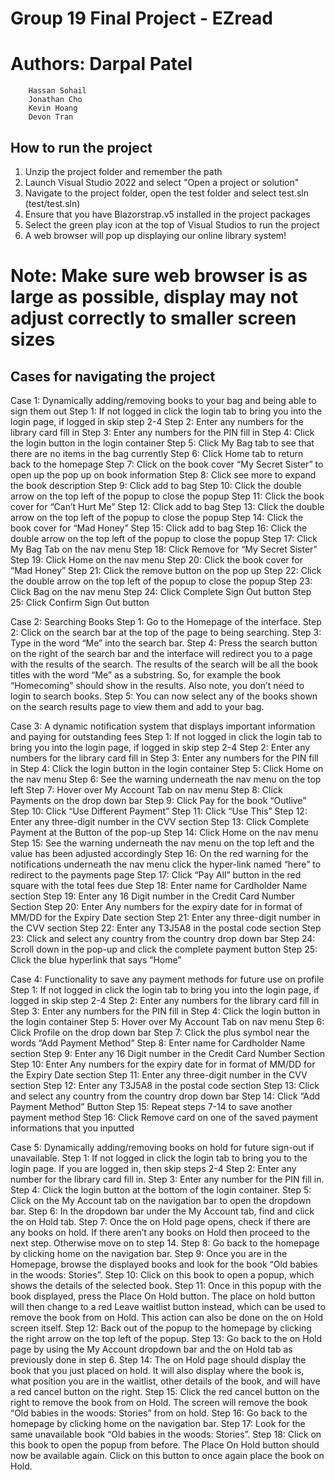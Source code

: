 # Group 19 Final Project - EZread
# Authors:	Darpal Patel
		Hassan Sohail
		Jonathan Cho
		Kevin Hoang
		Devon Tran
    
## How to run the project
1. Unzip the project folder and remember the path 
2. Launch Visual Studio 2022 and select "Open a project or solution"
3. Navigate to the project folder, open the test folder and select test.sln (test/test.sln)
4. Ensure that you have Blazorstrap.v5 installed in the project packages
5. Select the green play icon at the top of Visual Studios to run the project
6. A web browser will pop up displaying our online library system!
# Note: Make sure web browser is as large as possible, display may not adjust correctly to smaller screen sizes

## Cases for navigating the project

Case 1: Dynamically adding/removing books to your bag and being able to sign them out
	Step 1:  If not logged in click the login tab to bring you into the login page, if logged in skip step 2-4
	Step 2: Enter any numbers for the library card fill in
	Step 3: Enter any numbers for the PIN fill in
	Step 4: Click the login button in the login container
	Step 5: Click My Bag tab to see that there are no items in the bag currently
	Step 6: Click Home tab to return back to the homepage
	Step 7: Click on the book cover “My Secret Sister” to open up the pop up on book information
	Step 8: Click see more to expand the book description
	Step 9: Click add to bag 
	Step 10: Click the double arrow on the top left of the popup to close the popup
	Step 11: Click the book cover for “Can’t Hurt Me”
	Step 12: Click add to bag 
	Step 13: Click the double arrow on the top left of the popup to close the popup
	Step 14: Click the book cover for “Mad Honey”
	Step 15: Click add to bag 
	Step 16: Click the double arrow on the top left of the popup to close the popup
	Step 17: Click My Bag Tab on the nav menu
	Step 18: Click Remove for “My Secret Sister”
	Step 19: Click Home on the nav menu
	Step 20: Click the book cover for “Mad Honey”
	Step 21: Click the remove button on the pop up
	Step 22: Click the double arrow on the top left of the popup to close the popup
	Step 23: Click Bag on the nav menu
	Step 24: Click Complete Sign Out button
	Step 25: Click Confirm Sign Out button 


Case 2: Searching Books 
	Step 1: Go to the Homepage of the interface.
	Step 2: Click on the search bar at the top of the page to being searching.
	Step 3: Type in the word “Me” into the search bar.
	Step 4: Press the search button on the right of the search bar and the interface will redirect you to a page with the results of the search. The results of the search will be all the book titles with the word “Me” as a substring. So, for example the book “Homecoming” should show in the results. Also note, you don’t need to login to search books. 
	Step 5: You can now select any of the books shown on the search results page to view them and add to your bag.

Case 3: A dynamic notification system that displays important information and paying for outstanding fees
	Step 1: If not logged in click the login tab to bring you into the login page, if logged in skip step 2-4
	Step 2: Enter any numbers for the library card fill in
	Step 3: Enter any numbers for the PIN fill in
	Step 4: Click the login button in the login container
	Step 5: Click Home on the nav menu
	Step 6: See the warning underneath the nav menu on the top left
	Step 7: Hover over My Account Tab on nav menu
	Step 8: Click Payments on the drop down bar
	Step 9: Click Pay for the book “Outlive”
	Step 10: Click “Use Different Payment” 
	Step 11: Click “Use This”
	Step 12: Enter any three-digit number in the CVV section
	Step 13: Click Complete Payment at the Button of the pop-up
	Step 14: Click Home on the nav menu
	Step 15: See the warning underneath the nav menu on the top left and the value has been adjusted accordingly
	Step 16: On the red warning for the notifications underneath the nav menu click the hyper-link named “here” to redirect to the payments page
	Step 17: Click “Pay All” button in the red square with the total fees due
	Step 18: Enter name for Cardholder Name section
	Step 19: Enter any 16 Digit number in the Credit Card Number Section
	Step 20: Enter Any numbers for the expiry date for in format of MM/DD for the Expiry Date section
	Step 21: Enter any three-digit number in the CVV section
	Step 22: Enter any T3J5A8 in the postal code section
	Step 23: Click and select any country from the country drop down bar
	Step 24: Scroll down in the pop-up and click the complete payment button
	Step 25: Click the blue hyperlink that says “Home”

Case 4: Functionality to save any payment methods for future use on profile
	Step 1: If not logged in click the login tab to bring you into the login page, if logged in skip step 2-4
	Step 2: Enter any numbers for the library card fill in
	Step 3: Enter any numbers for the PIN fill in
	Step 4: Click the login button in the login container
	Step 5: Hover over My Account Tab on nav menu
	Step 6: Click Profile on the drop down bar
	Step 7: Click the plus symbol near the words “Add Payment Method”
	Step 8: Enter name for Cardholder Name section
	Step 9: Enter any 16 Digit number in the Credit Card Number Section
	Step 10: Enter Any numbers for the expiry date for in format of MM/DD for the Expiry Date section
	Step 11: Enter any three-digit number in the CVV section
	Step 12: Enter any T3J5A8 in the postal code section
	Step 13: Click and select any country from the country drop down bar
	Step 14: Click “Add Payment Method” Button
	Step 15: Repeat steps 7-14 to save another payment method
	Step 16: Click Remove card on one of the saved payment informations that you inputted 

Case 5: Dynamically adding/removing books on hold for future sign-out if unavailable.
	Step 1: If not logged in click the login tab to bring you to the login page. If you are logged in, then skip steps 2-4
	Step 2: Enter any number for the library card fill in.
	Step 3: Enter any number for the PIN fill in.
	Step 4: Click the login button at the bottom of the login container.
	Step 5: Click on the My Account tab on the navigation bar to open the dropdown bar.
	Step 6: In the dropdown bar under the My Account tab, find and click the on Hold tab.
	Step 7: Once the on Hold page opens, check if there are any books on hold. If there aren’t any books on Hold then proceed to the next step. Otherwise move on to step 14.
	Step 8: Go back to the homepage by clicking home on the navigation bar.
	Step 9: Once you are in the Homepage, browse the displayed books and look for the book “Old babies in the woods: Stories”.
	Step 10: Click on this book to open a popup, which shows the details of the selected book.
	Step 11: Once in this popup with the book displayed, press the Place On Hold button. The place on hold button will then change to a red Leave waitlist button instead, which can be used to remove the book from on Hold. This action can also be done on the on Hold screen itself.
	Step 12: Back out of the popup to the homepage by clicking the right arrow on the top left of the popup.
	Step 13: Go back to the on Hold page by using the My Account dropdown bar and the on Hold tab as previously done in step 6.
	Step 14: The on Hold page should display the book that you just placed on hold. It will also display where the book is, what position you are in the waitlist, other details of the book, and will have a red cancel button on the right.
	Step 15: Click the red cancel button on the right to remove the book from on Hold. The screen will remove the book “Old babies in the woods: Stories” from on hold.
	Step 16: Go back to the homepage by clicking home on the navigation bar.
	Step 17: Look for the same unavailable book “Old babies in the woods: Stories”.
	Step 18: Click on this book to open the popup from before. The Place On Hold button should now be available again. Click on this button to once again place the book on Hold.
